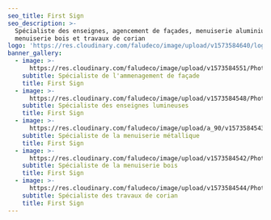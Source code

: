 ```yaml
---
seo_title: First Sign
seo_description: >-
  Spécialiste des enseignes, agencement de façades, menuiserie aluminium,
  menuiserie bois et travaux de corian
logo: 'https://res.cloudinary.com/faludeco/image/upload/v1573584640/logo_sxxobi.png'
banner_gallery:
  - image: >-
      https://res.cloudinary.com/faludeco/image/upload/v1573584551/Photos/img918_nsw1e6.jpg
    subtitle: Spécialiste de l'ammenagement de façade
    title: First Sign
  - image: >-
      https://res.cloudinary.com/faludeco/image/upload/v1573584548/Photos/img104_njdaqk.jpg
    subtitle: Spécialiste des enseignes lumineuses
    title: First Sign
  - image: >-
      https://res.cloudinary.com/faludeco/image/upload/a_90/v1573584543/Photos/img343_b7mx9n.jpg
    subtitle: Spécialiste de la menuiserie métallique
    title: First Sign
  - image: >-
      https://res.cloudinary.com/faludeco/image/upload/v1573584542/Photos/img403_qxc8zq.jpg
    subtitle: Spécialiste de la menuiserie bois
    title: First Sign
  - image: >-
      https://res.cloudinary.com/faludeco/image/upload/v1573584544/Photos/img652_lwvndf.jpg
    subtitle: Spécialiste des travaux de corian
    title: First Sign
---
```


